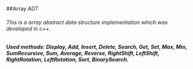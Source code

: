 ##Array ADT
###### This is a array abstract data structure implementation which was developed in c++.
##### Used methods: _Display, Add, Insert, Delete, Search, Get, Set, Max, Min, SumRecursive, Sum, Average, Reverse, RightShift, LeftShift, RightRotation, LeftRotation, Sort, BinarySearch._

